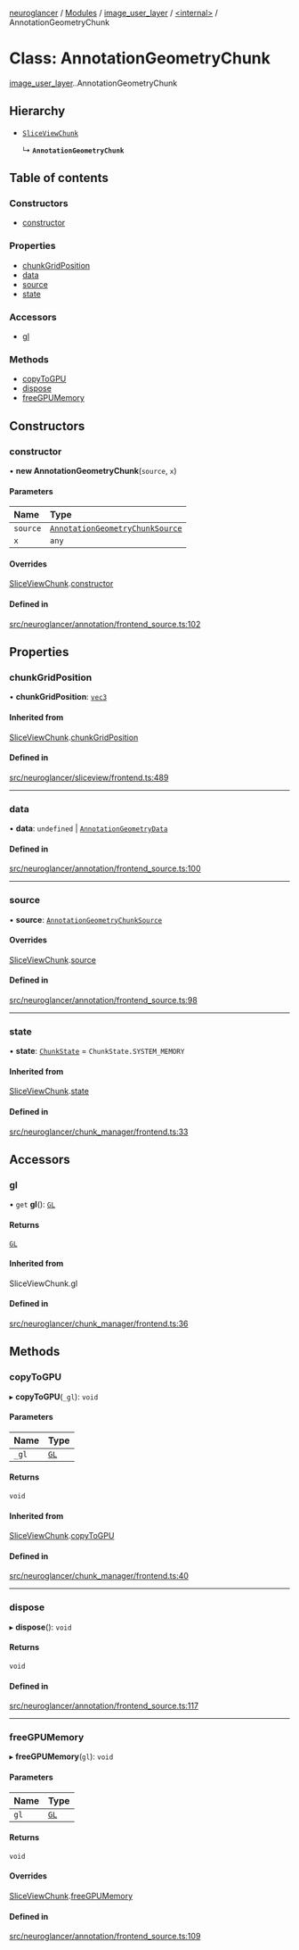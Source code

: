 [neuroglancer](../README.md) / [Modules](../modules.md) / [image\_user\_layer](../modules/image_user_layer.md) / [<internal\>](../modules/image_user_layer._internal_.md) / AnnotationGeometryChunk

# Class: AnnotationGeometryChunk

[image_user_layer](../modules/image_user_layer.md).[<internal>](../modules/image_user_layer._internal_.md).AnnotationGeometryChunk

## Hierarchy

- [`SliceViewChunk`](data_panel_layout._internal_.SliceViewChunk.md)

  ↳ **`AnnotationGeometryChunk`**

## Table of contents

### Constructors

- [constructor](image_user_layer._internal_.AnnotationGeometryChunk.md#constructor)

### Properties

- [chunkGridPosition](image_user_layer._internal_.AnnotationGeometryChunk.md#chunkgridposition)
- [data](image_user_layer._internal_.AnnotationGeometryChunk.md#data)
- [source](image_user_layer._internal_.AnnotationGeometryChunk.md#source)
- [state](image_user_layer._internal_.AnnotationGeometryChunk.md#state)

### Accessors

- [gl](image_user_layer._internal_.AnnotationGeometryChunk.md#gl)

### Methods

- [copyToGPU](image_user_layer._internal_.AnnotationGeometryChunk.md#copytogpu)
- [dispose](image_user_layer._internal_.AnnotationGeometryChunk.md#dispose)
- [freeGPUMemory](image_user_layer._internal_.AnnotationGeometryChunk.md#freegpumemory)

## Constructors

### constructor

• **new AnnotationGeometryChunk**(`source`, `x`)

#### Parameters

| Name | Type |
| :------ | :------ |
| `source` | [`AnnotationGeometryChunkSource`](image_user_layer._internal_.AnnotationGeometryChunkSource.md) |
| `x` | `any` |

#### Overrides

[SliceViewChunk](data_panel_layout._internal_.SliceViewChunk.md).[constructor](data_panel_layout._internal_.SliceViewChunk.md#constructor)

#### Defined in

[src/neuroglancer/annotation/frontend_source.ts:102](https://github.com/ActiveBrainAtlas2/neuroglancer/blob/540617bc/src/neuroglancer/annotation/frontend_source.ts#L102)

## Properties

### chunkGridPosition

• **chunkGridPosition**: [`vec3`](axes_lines._internal_.vec3.md)

#### Inherited from

[SliceViewChunk](data_panel_layout._internal_.SliceViewChunk.md).[chunkGridPosition](data_panel_layout._internal_.SliceViewChunk.md#chunkgridposition)

#### Defined in

[src/neuroglancer/sliceview/frontend.ts:489](https://github.com/ActiveBrainAtlas2/neuroglancer/blob/540617bc/src/neuroglancer/sliceview/frontend.ts#L489)

___

### data

• **data**: `undefined` \| [`AnnotationGeometryData`](image_user_layer._internal_.AnnotationGeometryData.md)

#### Defined in

[src/neuroglancer/annotation/frontend_source.ts:100](https://github.com/ActiveBrainAtlas2/neuroglancer/blob/540617bc/src/neuroglancer/annotation/frontend_source.ts#L100)

___

### source

• **source**: [`AnnotationGeometryChunkSource`](image_user_layer._internal_.AnnotationGeometryChunkSource.md)

#### Overrides

[SliceViewChunk](data_panel_layout._internal_.SliceViewChunk.md).[source](data_panel_layout._internal_.SliceViewChunk.md#source)

#### Defined in

[src/neuroglancer/annotation/frontend_source.ts:98](https://github.com/ActiveBrainAtlas2/neuroglancer/blob/540617bc/src/neuroglancer/annotation/frontend_source.ts#L98)

___

### state

• **state**: [`ChunkState`](../enums/data_panel_layout._internal_.ChunkState.md) = `ChunkState.SYSTEM_MEMORY`

#### Inherited from

[SliceViewChunk](data_panel_layout._internal_.SliceViewChunk.md).[state](data_panel_layout._internal_.SliceViewChunk.md#state)

#### Defined in

[src/neuroglancer/chunk_manager/frontend.ts:33](https://github.com/ActiveBrainAtlas2/neuroglancer/blob/540617bc/src/neuroglancer/chunk_manager/frontend.ts#L33)

## Accessors

### gl

• `get` **gl**(): [`GL`](../interfaces/axes_lines._internal_.GL.md)

#### Returns

[`GL`](../interfaces/axes_lines._internal_.GL.md)

#### Inherited from

SliceViewChunk.gl

#### Defined in

[src/neuroglancer/chunk_manager/frontend.ts:36](https://github.com/ActiveBrainAtlas2/neuroglancer/blob/540617bc/src/neuroglancer/chunk_manager/frontend.ts#L36)

## Methods

### copyToGPU

▸ **copyToGPU**(`_gl`): `void`

#### Parameters

| Name | Type |
| :------ | :------ |
| `_gl` | [`GL`](../interfaces/axes_lines._internal_.GL.md) |

#### Returns

`void`

#### Inherited from

[SliceViewChunk](data_panel_layout._internal_.SliceViewChunk.md).[copyToGPU](data_panel_layout._internal_.SliceViewChunk.md#copytogpu)

#### Defined in

[src/neuroglancer/chunk_manager/frontend.ts:40](https://github.com/ActiveBrainAtlas2/neuroglancer/blob/540617bc/src/neuroglancer/chunk_manager/frontend.ts#L40)

___

### dispose

▸ **dispose**(): `void`

#### Returns

`void`

#### Defined in

[src/neuroglancer/annotation/frontend_source.ts:117](https://github.com/ActiveBrainAtlas2/neuroglancer/blob/540617bc/src/neuroglancer/annotation/frontend_source.ts#L117)

___

### freeGPUMemory

▸ **freeGPUMemory**(`gl`): `void`

#### Parameters

| Name | Type |
| :------ | :------ |
| `gl` | [`GL`](../interfaces/axes_lines._internal_.GL.md) |

#### Returns

`void`

#### Overrides

[SliceViewChunk](data_panel_layout._internal_.SliceViewChunk.md).[freeGPUMemory](data_panel_layout._internal_.SliceViewChunk.md#freegpumemory)

#### Defined in

[src/neuroglancer/annotation/frontend_source.ts:109](https://github.com/ActiveBrainAtlas2/neuroglancer/blob/540617bc/src/neuroglancer/annotation/frontend_source.ts#L109)

